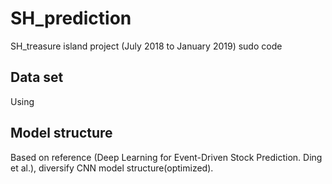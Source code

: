 # SH_prediction
SH_treasure island project (July 2018 to January 2019) sudo code


## Data set
Using 
## Model structure
Based on reference (Deep Learning for Event-Driven Stock Prediction. Ding et al.), diversify CNN model structure(optimized).
